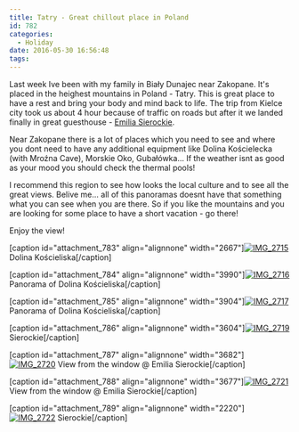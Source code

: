 ```yaml
---
title: Tatry - Great chillout place in Poland
id: 782
categories:
  - Holiday
date: 2016-05-30 16:56:48
tags:
---
```


Last week Ive been with my family in Biały Dunajec near Zakopane. It's placed in the heighest mountains in Poland - Tatry. This is great place to have a rest and bring your body and mind back to life. The trip from Kielce city took us about 4 hour because of traffic on roads but after it we landed finally in great guesthouse - [Emilia Sierockie](http://emilia-sierockie.pl/).

Near Zakopane there is a lot of places which you need to see and where you dont need to have any additional equipment like Dolina Kościelecka (with Mroźna Cave), Morskie Oko, Gubałówka... If the weather isnt as good as your mood you should check the thermal pools!

I recommend this region to see how looks the local culture and to see all the great views. Belive me... all of this panoramas doesnt have that something what you can see when you are there. So if you like the mountains and you are looking for some place to have a short vacation - go there!

Enjoy the view!

[caption id="attachment_783" align="alignnone" width="2667"][![IMG_2715](http://fedojo.com/wp-content/uploads/2016/05/IMG_2715.jpg)](http://fedojo.com/wp-content/uploads/2016/05/IMG_2715.jpg) Dolina Kościeliska[/caption]

[caption id="attachment_784" align="alignnone" width="3990"][![IMG_2716](http://fedojo.com/wp-content/uploads/2016/05/IMG_2716.jpg)](http://fedojo.com/wp-content/uploads/2016/05/IMG_2716.jpg) Panorama of Dolina Kościeliska[/caption]

[caption id="attachment_785" align="alignnone" width="3904"][![IMG_2717](http://fedojo.com/wp-content/uploads/2016/05/IMG_2717.jpg)](http://fedojo.com/wp-content/uploads/2016/05/IMG_2717.jpg) Panorama of Dolina Kościeliska[/caption]

[caption id="attachment_786" align="alignnone" width="3604"][![IMG_2719](http://fedojo.com/wp-content/uploads/2016/05/IMG_2719.jpg)](http://fedojo.com/wp-content/uploads/2016/05/IMG_2719.jpg) Sierockie[/caption]

[caption id="attachment_787" align="alignnone" width="3682"][![IMG_2720](http://fedojo.com/wp-content/uploads/2016/05/IMG_2720.jpg)](http://fedojo.com/wp-content/uploads/2016/05/IMG_2720.jpg) View from the window @ Emilia Sierockie[/caption]

[caption id="attachment_788" align="alignnone" width="3677"][![IMG_2721](http://fedojo.com/wp-content/uploads/2016/05/IMG_2721.jpg)](http://fedojo.com/wp-content/uploads/2016/05/IMG_2721.jpg) View from the window @ Emilia Sierockie[/caption]

[caption id="attachment_789" align="alignnone" width="2220"][![IMG_2722](http://fedojo.com/wp-content/uploads/2016/05/IMG_2722.jpg)](http://fedojo.com/wp-content/uploads/2016/05/IMG_2722.jpg) Sierockie[/caption]
